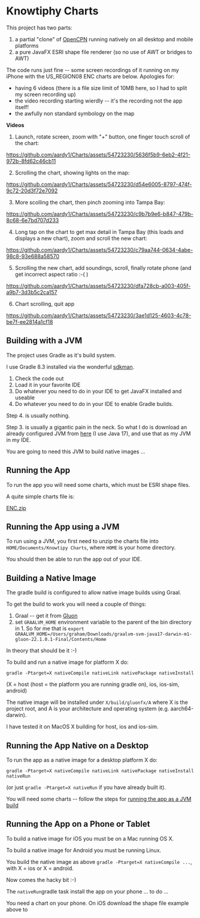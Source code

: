 # Knowtiphy Charts

This project has two parts:

1. a partial "clone" of [OpenCPN](https://opencpn.org) running natively on all desktop and mobile platforms
2. a pure JavaFX ESRI shape file renderer (so no use of AWT or bridges to AWT)

The code runs just fine -- some screen recordings of it running on my iPhone with the US_REGION08 ENC charts are below. Apologies for:

* having 6 videos (there is a file size limit of 10MB here, so I had to split my screen recording up)
* the video recording starting wierdly -- it's the recording not the app itself!
* the awfully non standard symbology on the map


**Videos**

1) Launch, rotate screen, zoom with "+" button, one finger touch scroll of the chart:

https://github.com/aardy1/Charts/assets/54723230/5636f5b9-6eb2-4f21-972b-8fd62c46cb11


2) Scrolling the chart, showing lights on the map:

https://github.com/aardy1/Charts/assets/54723230/d54e6005-8797-474f-9c72-20d3f72e7092


3) More scolling the chart, then pinch zooming into Tampa Bay:

https://github.com/aardy1/Charts/assets/54723230/c9b7b9e6-b847-479b-8c68-6e7bd707d233



4) Long tap on the chart to get max detail in Tampa Bay (this loads and displays a new chart), zoom and scroll the new chart:

https://github.com/aardy1/Charts/assets/54723230/c79aa744-0634-4abe-98c8-93e688a58570


5) Scrolling the new chart, add soundings, scroll, finally rotate phone (and get incorrect aspect ratio :-( )

https://github.com/aardy1/Charts/assets/54723230/dfa728cb-a003-405f-a9b7-3d3b5c2ca157


6) Chart scrolling, quit app

https://github.com/aardy1/Charts/assets/54723230/3ae1d125-4603-4c78-be7f-ee2814a1cf18


## Building with a JVM

The project uses Gradle as it's build system.

I use Gradle 8.3 installed via the wonderful [sdkman](https://sdkman.io/).

1. Check the code out
2. Load it in your favorite IDE
3. Do whatever you need to do in your IDE to get JavaFX installed and useable
4. Do whatever you need to do in your IDE to enable Gradle builds.

Step 4. is usually nothing.

Step 3. is usually a gigantic pain in the neck. So what I do is download an already configured JVM from [here](https://github.com/gluonhq/graal/releases/) (I use Java 17), and use that as my JVM in my IDE.

You are going to need this JVM to build native images ...

## Running the App

To run the app you will need some charts, which must be ESRI shape files.

A quite simple charts file is:

[ENC.zip](https://github.com/aardy1/Charts/files/13471740/ENC.zip)

## Running the App using a JVM

To run using a JVM, you first need to unzip the charts file into `HOME/Documents/Knowtipy Charts`, where `HOME` is your home directory.

You should then be able to run the app out of your IDE.

## Building a Native Image

The gradle build is configured to allow native image builds using Graal.

To get the build to work you will need a couple of things:

1. Graal -- get it from [Gluon](https://github.com/gluonhq/graal/releases/tag/gluon-22.1.0.1-Final)
2. set `GRAALVM_HOME` environment variable to the parent of the bin directory in 1. So for me that is `export GRAALVM_HOME=/Users/graham/Downloads/graalvm-svm-java17-darwin-m1-gluon-22.1.0.1-Final/Contents/Home`

In theory that should be it :-)

To build and run a native image for platform X do:
```
gradle -Ptarget=X nativeCompile nativeLink nativePackage nativeInstall
```
(X = host (host = the platform you are running gradle on), ios, ios-sim, android)

The native image will be installed under `X/build/gluonfx/A` where X is the project root, and A is your architecture and operating system (e.g. aarch64-darwin).

I have tested it on MacOS X building for host, ios and ios-sim.

## Running the App Native on a Desktop

To run the app as a native image for a desktop platform X do:
```
gradle -Ptarget=X nativeCompile nativeLink nativePackage nativeInstall nativeRun
```
(or just `gradle -Ptarget=X nativeRun` if you have already built it).

You will need some charts -- follow the steps for [running the app as a JVM build](https://github.com/aardy1/Charts/blob/main/README.md#running-the-app-using-a-jvm)

## Running the App on a Phone or Tablet

To build a native image for iOS you must be on a Mac running OS X.

To build a native image for Android you must be running Linux.

You build the native image as above `gradle -Ptarget=X nativeCompile ...`, with X = ios or X = android.

Now comes the hacky bit :-)

The `nativeRun`gradle task install the app on your phone ... to do ...

You need a chart on your phone. On iOS download the shape file example above to 




